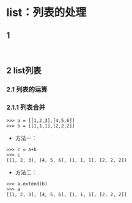 # list：列表的处理

## 1 

<br>

## 2 list列表

### 2.1 列表的运算
### 2.1.1 列表合并

```
>>> a = [[1,2,3],[4,5,6]]
>>> b = [[1,1,1],[2,2,2]]

```
- 方法一：
```
>>> c = a+b
>>> c
[[1, 2, 3], [4, 5, 6], [1, 1, 1], [2, 2, 2]]

```
- 方法二：
```
>>> a.extend(b)
>>> a
[[1, 2, 3], [4, 5, 6], [1, 1, 1], [2, 2, 2]]
```
